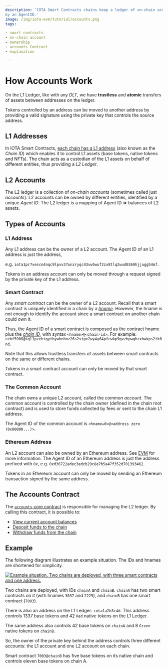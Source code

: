 ```yaml
---
description: 'IOTA Smart Contracts chains keep a ledger of on-chain account balances. On-chain accounts are identified
by an AgentID.'
image: /img/iota-evm/tutorial/accounts.png
tags:

- smart contracts
- on-chain account
- ownership
- accounts Contract
- explanation

---
```

# How Accounts Work

On the L1 Ledger, like with any _DLT_, we have **trustless** and **atomic** transfers of assets between addresses on the
ledger.

Tokens controlled by an address can be moved to another address by providing a valid signature using the private key
that controls the source address.

## L1 Addresses

In IOTA Smart Contracts, [each chain has a L1 address](../explanations/states.md#digital-assets-on-the-chain) (also known as the _Chain
ID_) which enables it to control L1 assets (base tokens, native tokens and NFTs).
The chain acts as a custodian of the L1 assets on behalf of different entities, thus providing a _L2 Ledger_.

## L2 Accounts

The L2 ledger is a collection of _on-chain accounts_ (sometimes called just _accounts_).
L2 accounts can be owned by different entities, identified by a unique _Agent ID_.
The L2 ledger is a mapping of Agent ID => balances of L2 assets.

## Types of Accounts

### L1 Address

Any L1 address can be the owner of a L2 account.
The Agent ID of an L1 address is just the address,

e.g. `iota1pr7vescn4nqc9lpvv37unzryqc43vw5wuf2zx8tlq2wud0369hjjugg54mf`.

Tokens in an address account can only be moved through a request signed by the private key of the L1 address.

### Smart Contract

Any _smart contract_ can be the owner of a L2 account. Recall that a smart
contract is uniquely identified in a chain by a [_hname_](smart-contract-anatomy.md#identifying-a-smart-contract).
However, the hname is not enough to identify the account since a smart contract on another chain could own it.

Thus, the Agent ID of a smart contract is composed as the contract hname plus the [_chain
ID_](states.md#digital-assets-on-the-chain), with syntax `<hname>@<chain-id>`. For
example: `cebf5908@tgl1pzehtgythywhnhnz26s2vtpe2wy4y64pfcwkp9qvzhpwghzxhwkps2tk0nd`.

Note that this allows trustless transfers of assets between smart contracts on the same or different chains.

Tokens in a smart contract account can only be moved by that smart contract.

### The Common Account

The chain owns a unique L2 account, called the _common account_.
The common account is controlled by the chain owner (defined in the chain root contract) and is used to store funds
collected by fees or sent to the chain L1 address.

The Agent ID of the common account is `<hname=0>@<address zero (0x00000...)>`.

### Ethereum Address

An L2 account can also be owned by an Ethereum address. See [EVM](../introduction.mdx) for more information.
The Agent ID of an Ethereum address is just the address prefixed with `0x`,
e.g. `0xd36722adec3edcb29c8e7b5a47f352d701393462`.

Tokens in an Ethereum account can only be moved by sending an Ethereum transaction signed by the same address.

## The Accounts Contract

The [`accounts` core contract](../../../../references/iota-evm/core-contracts/accounts.md) is responsible for managing the L2 ledger.
By calling this contract, it is possible to:

- [View current account balances](../how-tos/core-contracts/basics/get-balance.md)
- [Deposit funds to the chain](../how-tos/send-funds-from-L1-to-L2.mdx)
- [Withdraw funds from the chain](../how-tos/core-contracts/basics/send-assets-to-l1.mdx)

## Example

The following diagram illustrates an example situation.
The IDs and hnames are shortened for simplicity.

[![Example situation. Two chains are deployed, with three smart contracts and one address.](/img/iota-evm/tutorial/accounts.png)](/img/iota-evm/tutorial/accounts.png)

Two chains are deployed, with IDs `chainA` and `chainB`.
`chainA` has two smart contracts on it (with hnames `3037` and `2225`), and `chainB` has one smart contract (`7003`).

There is also an address on the L1 Ledger: `iota1a2b3c4d`.
This address controls 1337 base tokens and 42 `Red` native tokens on the L1 Ledger.

The same address also controls 42 base tokens on `chainA` and 8 `Green` native tokens on `chainB`.

So, the owner of the private key behind the address controls three different accounts: the L1 account and one L2 account
on each chain.

Smart contract `7003@chainB` has five base tokens on its native chain and controls eleven base tokens on chain A.
